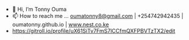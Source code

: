 - 👋 Hi, I’m Tonny Ouma
- 📫 How to reach me ... oumatonny8@gmail.com | +254742942435 | oumatonny.github.io | www.nest.co.ke
- https://gitroll.io/profile/uX61SiTv7FmS7lCCfmQXFPBVTzTX2/edit
<!---
- 😄 Pronouns: ...
- ⚡ Fun fact: ...


oumatonny/oumatonny is a ✨ special ✨ repository because its `README.md` (this file) appears on your GitHub profile.
You can click the Preview link to take a look at your changes.
--->
